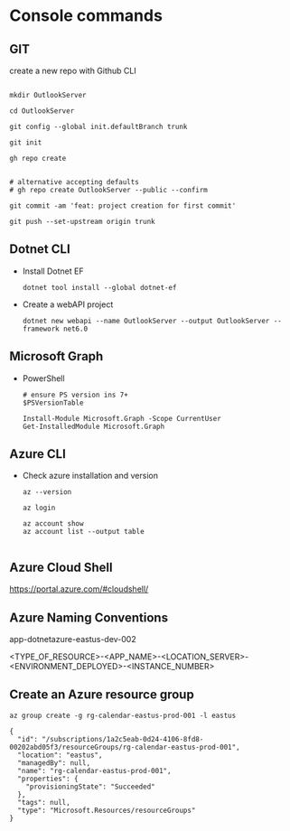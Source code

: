# Console commands

## GIT

create a new repo with Github CLI

```ps2  

mkdir OutlookServer

cd OutlookServer

git config --global init.defaultBranch trunk

git init

gh repo create


# alternative accepting defaults
# gh repo create OutlookServer --public --confirm

git commit -am 'feat: project creation for first commit'

git push --set-upstream origin trunk

```

## Dotnet CLI

- Install Dotnet EF

    ```ps2
    dotnet tool install --global dotnet-ef
    ```

- Create a webAPI project
  
  ```ps2
  dotnet new webapi --name OutlookServer --output OutlookServer --framework net6.0
  ```

## Microsoft Graph

- PowerShell

    ```ps2
    # ensure PS version ins 7+ 
    $PSVersionTable

    Install-Module Microsoft.Graph -Scope CurrentUser
    Get-InstalledModule Microsoft.Graph
    ```

## Azure CLI

- Check azure installation and version
  
  ```ps2
  az --version
  ```
  
  ```ps2
  az login
  
  az account show
  az account list --output table
  

  ```

## Azure Cloud Shell

<https://portal.azure.com/#cloudshell/>

## Azure Naming Conventions

app-dotnetazure-eastus-dev-002

<TYPE_OF_RESOURCE>-<APP_NAME>-<LOCATION_SERVER>-<ENVIRONMENT_DEPLOYED>-<INSTANCE_NUMBER>

## Create an Azure resource group

```ps2
az group create -g rg-calendar-eastus-prod-001 -l eastus

{
  "id": "/subscriptions/1a2c5eab-0d24-4106-8fd8-00202abd05f3/resourceGroups/rg-calendar-eastus-prod-001",
  "location": "eastus",
  "managedBy": null,
  "name": "rg-calendar-eastus-prod-001",
  "properties": {
    "provisioningState": "Succeeded"
  },
  "tags": null,
  "type": "Microsoft.Resources/resourceGroups"
}
```
